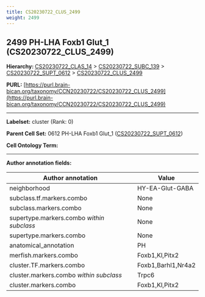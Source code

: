 ```yaml
---
title: CS20230722_CLUS_2499
weight: 2499
---
```

## 2499 PH-LHA Foxb1 Glut_1 (CS20230722_CLUS_2499)
<b>Hierarchy: </b>
[CS20230722_CLAS_14](../CS20230722_CLAS_14) >
[CS20230722_SUBC_139](../CS20230722_SUBC_139) >
[CS20230722_SUPT_0612](../CS20230722_SUPT_0612) >
[CS20230722_CLUS_2499](../CS20230722_CLUS_2499)

**PURL:** [https://purl.brain-bican.org/taxonomy/CCN20230722/CS20230722_CLUS_2499](https://purl.brain-bican.org/taxonomy/CCN20230722/CS20230722_CLUS_2499)

---


**Labelset:** cluster (Rank: 0)

**Parent Cell Set:** 0612 PH-LHA Foxb1 Glut_1 ([CS20230722_SUPT_0612](../CS20230722_SUPT_0612))



**Cell Ontology Term:** 

[MARKER GENES.]: #


---

[TRANSFERRED ANNOTATIONS.]: #


[AUTHOR ANNOTATION FIELDS.]: #


**Author annotation fields:**

| Author annotation | Value |
|-------------------|-------|
|neighborhood|HY-EA-Glut-GABA|
|subclass.tf.markers.combo|None|
|subclass.markers.combo|None|
|supertype.markers.combo _within subclass_|None|
|supertype.markers.combo|None|
|anatomical_annotation|PH|
|merfish.markers.combo|Foxb1,Kl,Pitx2|
|cluster.TF.markers.combo|Foxb1,Barhl1,Nr4a2|
|cluster.markers.combo _within subclass_|Trpc6|
|cluster.markers.combo|Foxb1,Kl,Pitx2|
